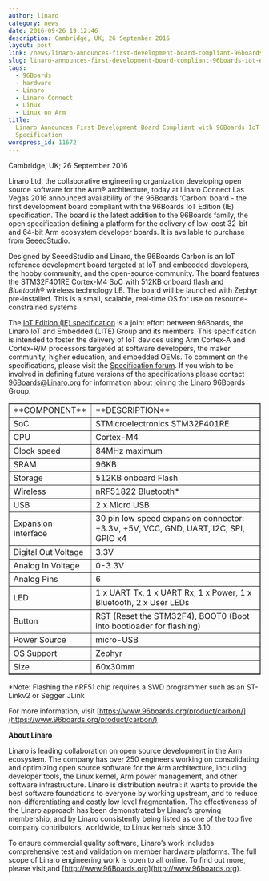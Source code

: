 ```yaml
---
author: linaro
category: news
date: 2016-09-26 19:12:46
description: Cambridge, UK; 26 September 2016
layout: post
link: /news/linaro-announces-first-development-board-compliant-96boards-iot-edition-specification/
slug: linaro-announces-first-development-board-compliant-96boards-iot-edition-specification
tags:
  - 96Boards
  - hardware
  - Linaro
  - Linaro Connect
  - Linux
  - Linux on Arm
title:
  Linaro Announces First Development Board Compliant with 96Boards IoT Edition
  Specification
wordpress_id: 11672
---
```


Cambridge, UK; 26 September 2016

Linaro Ltd, the collaborative engineering organization developing open source software for the Arm® architecture, today at Linaro Connect Las Vegas 2016 announced availability of the 96Boards ‘Carbon’ board - the first development board compliant with the 96Boards IoT Edition (IE) specification. The board is the latest addition to the 96Boards family, the open specification defining a platform for the delivery of low-cost 32-bit and 64-bit Arm ecosystem developer boards. It is available to purchase from [SeeedStudio](https://www.96boards.org/product/carbon/).

Designed by SeeedStudio and Linaro, the 96Boards Carbon is an IoT reference development board targeted at IoT and embedded developers, the hobby community, and the open-source community. The board features the STM32F401RE Cortex-M4 SoC with 512KB onboard flash and *Bluetooth*® wireless technology LE. The board will be launched with Zephyr pre-installed. This is a small, scalable, real-time OS for use on resource-constrained systems.

The [IoT Edition (IE) specification](https://github.com/96boards/documentation/blob/master/Specifications/96Boards-IE-Specification.pdf) is a joint effort between 96Boards, the Linaro IoT and Embedded (LITE) Group and its members. This specification is intended to foster the delivery of IoT devices using Arm Cortex-A and Cortex-R/M processors targeted at software developers, the maker community, higher education, and embedded OEMs. To comment on the specifications, please visit the [Specification forum](https://discuss.96boards.org/c/specification). If you wish to be involved in defining future versions of the specifications please contact [96Boards@Linaro.org](mailto:96Boards@Linaro.org) for information about joining the Linaro 96Boards Group.

<table border="1" class="table responsive-table">
<tbody >
<tr >

<td markdown="1">
**COMPONENT**
</td>

<td markdown="1">
**DESCRIPTION**
</td>
</tr>
<tr >

<td markdown="1">
SoC
</td>

<td markdown="1">
STMicroelectronics STM32F401RE
</td>
</tr>
<tr >

<td markdown="1">
CPU
</td>

<td markdown="1">
Cortex-M4
</td>
</tr>
<tr >

<td markdown="1">
Clock speed
</td>

<td markdown="1">
84MHz maximum
</td>
</tr>
<tr >

<td markdown="1">
SRAM
</td>

<td markdown="1">
96KB
</td>
</tr>
<tr >

<td markdown="1">
Storage
</td>

<td markdown="1">
512KB onboard Flash
</td>
</tr>
<tr >

<td markdown="1">
Wireless
</td>

<td markdown="1">
nRF51822 Bluetooth*
</td>
</tr>
<tr >

<td markdown="1">
USB
</td>

<td markdown="1">
2 x Micro USB
</td>
</tr>
<tr >

<td markdown="1">
Expansion Interface
</td>

<td markdown="1">
30 pin low speed expansion connector: +3.3V, +5V, VCC, GND, UART, I2C, SPI, GPIO x4
</td>
</tr>
<tr >

<td markdown="1">
Digital Out Voltage
</td>

<td markdown="1">
3.3V
</td>
</tr>
<tr >

<td markdown="1">
Analog In Voltage
</td>

<td markdown="1">
0-3.3V
</td>
</tr>
<tr >

<td markdown="1">
Analog Pins
</td>

<td markdown="1">
6
</td>
</tr>
<tr >

<td markdown="1">
LED
</td>

<td markdown="1">
1 x UART Tx, 1 x UART Rx, 1 x Power, 1 x Bluetooth, 2 x User LEDs
</td>
</tr>
<tr >

<td markdown="1">
Button
</td>

<td markdown="1">
RST (Reset the STM32F4), BOOT0 (Boot into bootloader for flashing)
</td>
</tr>
<tr >

<td markdown="1">
Power Source
</td>

<td markdown="1">
micro-USB
</td>
</tr>
<tr >

<td markdown="1">
OS Support
</td>

<td markdown="1">
Zephyr
</td>
</tr>
<tr >

<td markdown="1">
Size
</td>

<td markdown="1">
60x30mm
</td>
</tr>
</tbody>
</table>

\*Note: Flashing the nRF51 chip requires a SWD programmer such as an ST-Linkv2 or Segger JLink

For more information, visit [https://www.96boards.org/product/carbon/](https://www.96boards.org/product/carbon/)

**About Linaro**

Linaro is leading collaboration on open source development in the Arm ecosystem. The company has over 250 engineers working on consolidating and optimizing open source software for the Arm architecture, including developer tools, the Linux kernel, Arm power management, and other software infrastructure. Linaro is distribution neutral: it wants to provide the best software foundations to everyone by working upstream, and to reduce non-differentiating and costly low level fragmentation. The effectiveness of the Linaro approach has been demonstrated by Linaro’s growing membership, and by Linaro consistently being listed as one of the top five company contributors, worldwide, to Linux kernels since 3.10.

To ensure commercial quality software, Linaro’s work includes comprehensive test and validation on member hardware platforms. The full scope of Linaro engineering work is open to all online. To find out more, please visit[ ](/) and [http://www.96Boards.org](http://www.96boards.org).
